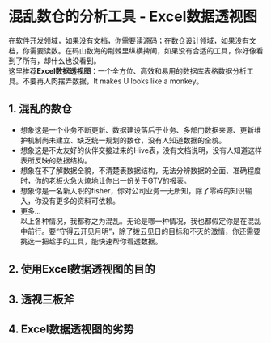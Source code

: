 # 混乱数仓的分析工具 - Excel数据透视图
在软件开发领域，如果没有文档，你需要读源码；在数仓设计领域，如果没有文档，你需要读数。在码山数海的荆棘里纵横捭阖，如果没有合适的工具，你好像看到了所有，却什么也没看到。   
这里推荐**Excel数据透视图**：一个全方位、高效和易用的数据库表格数据分析工具。不要再人肉摆弄数据，It makes U looks like a monkey。   
## 1. 混乱的数仓
- 想象这是一个业务不断更新、数据建设落后于业务、多部门数据来源、更新维护机制尚未建立、缺乏统一规划的数仓，没有人知道数据的全貌。
- 想象这是不太友好的伙伴交接过来的Hive表，没有文档说明，没有人知道这样表所反映的数据结构。
- 想象在不了解数据全貌，不清楚表数据结构，无法分辨数据的全面、准确程度时，你的老板火急火燎地让你出一份关于GTV的报表。
- 想象你是一名新入职的fisher，你对公司业务一无所知，除了零碎的知识输入，你没有更多的资料可依赖。  
- 更多...   
以上各种情况，我都称之为混乱。无论是哪一种情况，我也都假定你是在混乱中前行。要“守得云开见月明”，除了拨云见日的目标和不灭的激情，你还需要挑选一把趁手的工具，能快速帮你看透数据。   
## 2. 使用Excel数据透视图的目的

## 3. 透视三板斧

## 4. Excel数据透视图的劣势


